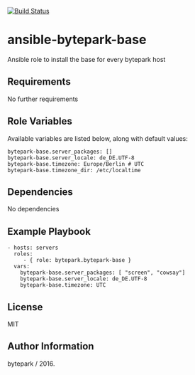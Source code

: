 [![Build Status](https://travis-ci.org/bytepark/ansible-bytepark-base.svg?branch=master)](https://travis-ci.org/bytepark/ansible-bytepark-base)

ansible-bytepark-base
=========

Ansible role to install the base for every bytepark host

Requirements
------------

No further requirements

Role Variables
--------------

Available variables are listed below, along with default values:

	bytepark-base.server_packages: []
	bytepark-base.server_locale: de_DE.UTF-8
	bytepark-base.timezone: Europe/Berlin # UTC
	bytepark-base.timezone_dir: /etc/localtime

Dependencies
------------

No dependencies

Example Playbook
----------------

    - hosts: servers
      roles:
         - { role: bytepark.bytepark-base }
      vars:
        bytepark-base.server_packages: [ "screen", "cowsay"]
        bytepark-base.server_locale: de_DE.UTF-8
        bytepark-base.timezone: UTC

License
-------

MIT

Author Information
------------------

bytepark / 2016.